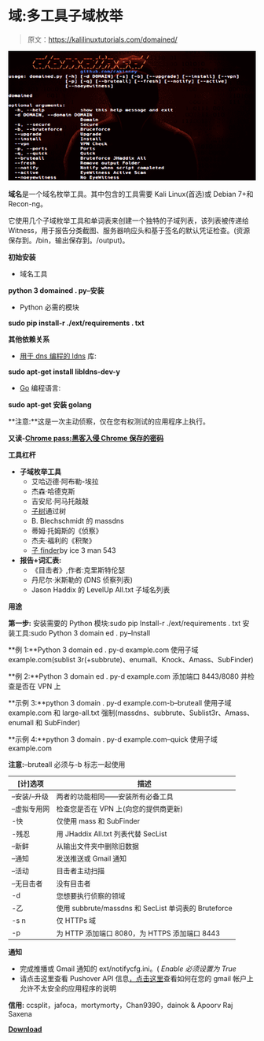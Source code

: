 # 域:多工具子域枚举

> 原文：<https://kalilinuxtutorials.com/domained/>

[![Domained : Multi Tool Subdomain Enumeration](img//f4f5befaade2d9996cd24207416b5b74.png "Domained : Multi Tool Subdomain Enumeration")](https://1.bp.blogspot.com/-IaiZ88XMf7I/XpsS1v3WmKI/AAAAAAAAF9g/OaWsEkuPGHg_Q6wAO2-Evz9T1PP9JzIQQCLcBGAsYHQ/s1600/Domained%25281%2529.png)

**域名**是一个域名枚举工具。其中包含的工具需要 Kali Linux(首选)或 Debian 7+和 Recon-ng。

它使用几个子域枚举工具和单词表来创建一个独特的子域列表，该列表被传递给 Witness，用于报告分类截图、服务器响应头和基于签名的默认凭证检查。(资源保存到。/bin，输出保存到。/output)。

**初始安装**

*   域名工具

**python 3 domained . py–安装**

*   Python 必需的模块

**sudo pip install-r ./ext/requirements . txt**

**其他依赖关系**

*   [用于 dns 编程的 ldns](https://www.nlnetlabs.nl/documentation/ldns/) 库:

**sudo apt-get install libldns-dev-y**

*   [Go](https://golang.org) 编程语言:

**sudo apt-get 安装 golang**

**注意:**这是一次主动侦察，仅在您有权测试的应用程序上执行。

**又读-[Chrome pass:黑客入侵 Chrome 保存的密码](https://kalilinuxtutorials.com/chromepass/)**

**工具杠杆**

*   **子域枚举工具**
    *   艾哈迈德·阿布勒-埃拉
    *   杰森·哈德克斯
    *   吉安尼·阿马托敲敲
    *   [子树](https://github.com/TheRook/subbrute)通过树
    *   B. Blechschmidt 的 massdns
    *   蒂姆·托姆斯的《侦察》
    *   杰夫·福利的《积聚》
    *   [子 finder](https://github.com/subfinder/subfinder)by ice 3 man 543
*   **报告+词汇表:**
    *   《目击者》,作者:克里斯特伦瑟
    *   丹尼尔·米斯勒的 (DNS 侦察列表)
    *   Jason Haddix 的 LevelUp All.txt 子域名列表

**用途**

**第一步:**
安装需要的 Python 模块:sudo pip Install-r ./ext/requirements . txt
安装工具:sudo Python 3 domain ed . py–Install

**例 1:**Python 3 domain ed . py-d example.com
使用子域 example.com(sublist 3r(+subbrute)、enumall、Knock、Amass、SubFinder)

**例 2:**Python 3 domain ed . py-d example.com 添加端口 8443/8080 并检查是否在 VPN 上

**示例 3:**python 3 domain . py-d example.com-b–bruteall
使用子域 example.com 和 large-all.txt 强制(massdns、subbrute、Sublist3r、Amass、enumall 和 SubFinder)

**示例 4:**python 3 domain . py-d example.com–quick
使用子域 example.com

**注意:**–bruteall 必须与-b 标志一起使用

| [计]选项 | 描述 |
| --- | --- |
| –安装/–升级 | 两者的功能相同——安装所有必备工具 |
| –虚拟专用网 | 检查您是否在 VPN 上(向您的提供商更新) |
| -快 | 仅使用 mass 和 SubFinder |
| -残忍 | 用 JHaddix All.txt 列表代替 SecList |
| –新鲜 | 从输出文件夹中删除旧数据 |
| –通知 | 发送推送或 Gmail 通知 |
| –活动 | 目击者主动扫描 |
| –无目击者 | 没有目击者 |
| -d | 您想要执行侦察的领域 |
| -乙 | 使用 subbrute/massdns 和 SecList 单词表的 Bruteforce |
| -s n | 仅 HTTPs 域 |
| -p | 为 HTTP 添加端口 8080，为 HTTPS 添加端口 8443 |

**通知**

*   完成推播或 Gmail 通知的 ext/notifycfg.ini。( *Enable 必须设置为 True*
*   请点击这里查看 Pushover API 信息[，点击这里](https://pushover.net/api)查看如何在您的 gmail 帐户上允许不太安全的应用程序的说明

**信用:** ccsplit，jafoca，mortymorty，Chan9390，dainok & Apoorv Raj Saxena

[**Download**](https://github.com/TypeError/domained)